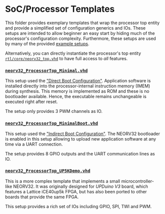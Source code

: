 # SoC/Processor Templates

This folder provides exemplary templates that wrap the processor top entity and provide a simplified
set of configuration generics and IOs. These setups are intended to allow beginner an easy start by
hiding much of the processor's configuration complexity. Furthermore, these setups are used by many
of the provided [example setups](https://github.com/stnolting/neorv32/tree/main/setups).

Alternatively, you can directly instantiate the processor's top entity
[`rtl/core/neorv32_top.vhd`](https://github.com/stnolting/neorv32/blob/main/rtl/core/neorv32_top.vhd)
to have full access to _all_ features.

### [`neorv32_ProcessorTop_Minimal.vhd`](https://github.com/stnolting/neorv32/blob/main/rtl/processor_templates/neorv32_ProcessorTop_Minimal.vhd)

This setup used the ["Direct Boot Configuration"](https://stnolting.github.io/neorv32/#_boot_configuration).
Application software is installed directly into the processor-internal instruction memory (IMEM) during
synthesis. This memory is implemented as ROM and these is no bootloader available. Hence, the executable
remains unchangeable is executed right after reset.

The setup only provides 3 PWM channels as IO.

### [`neorv32_ProcessorTop_MinimalBoot.vhd`](https://github.com/stnolting/neorv32/blob/main/rtl/processor_templates/neorv32_ProcessorTop_MinimalBoot.vhd)

This setup used the ["Indirect Boot Configuration"](https://stnolting.github.io/neorv32/#_boot_configuration).
The NEORV32 bootloader is enabled in this setup allowing to upload new application software at any time
via a UART connection.

The setup provides 8 GPIO outputs and the UART communication lines as IO.

### [`neorv32_ProcessorTop_UP5KDemo.vhd`](https://github.com/stnolting/neorv32/blob/main/rtl/processor_templates/neorv32_ProcessorTop_UP5KDemo.vhd)

This is a more complex template that implements a small microcontroller-like NEORV32.
It was originally designed for _UPDuino V3_ board, which features a Lattice iCE40up5k FPGA, but has
also been ported to other boards that provide the same FPGA.

This setup provides a rich set of IOs including GPIO, SPI, TWI and PWM.
